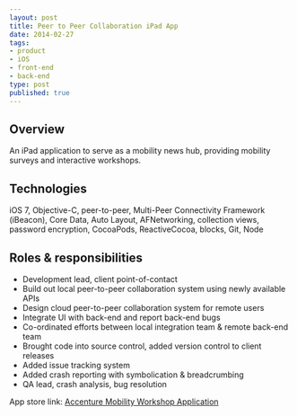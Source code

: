 ```yaml
---
layout: post
title: Peer to Peer Collaboration iPad App
date: 2014-02-27
tags:
- product
- iOS
- front-end
- back-end
type: post
published: true
---
```

## Overview

An iPad application to serve as a mobility news hub, providing mobility surveys and interactive workshops.

## Technologies

iOS 7, Objective-C, peer-to-peer, Multi-Peer Connectivity Framework (iBeacon), Core Data, Auto Layout, AFNetworking, collection views, password encryption, CocoaPods, ReactiveCocoa, blocks, Git, Node

## Roles &amp; responsibilities

- Development lead, client point-of-contact
- Build out local peer-to-peer collaboration system using newly available APIs
- Design cloud peer-to-peer collaboration system for remote users
- Integrate UI with back-end and report back-end bugs
- Co-ordinated efforts between local integration team & remote back-end team
- Brought code into source control, added version control to client releases
- Added issue tracking system
- Added crash reporting with symbolication &amp; breadcrumbing
- QA lead, crash analysis, bug resolution

App store link: [Accenture Mobility Workshop Application](https://itunes.apple.com/us/app/accenture-mobility-workshop/id816557431?mt=8)
